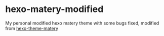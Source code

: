 # hexo-matery-modified
My personal modified hexo matery theme with some bugs fixed, modified from [hexo-theme-matery](https://github.com/blinkfox/hexo-theme-matery)
